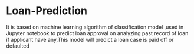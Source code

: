# Loan-Prediction
It is based on machine learning algorithm of classification model ,used in Jupyter notebook to predict loan approval on analyzing past record of loan 
if applicant have any,This model will predict a loan case is paid off or defaulted
